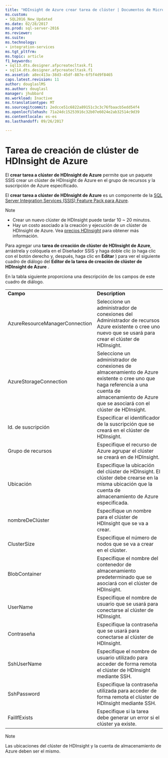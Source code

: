 ```yaml
---
title: "HDInsight de Azure crear tarea de clúster | Documentos de Microsoft"
ms.custom:
- SQL2016_New_Updated
ms.date: 02/28/2017
ms.prod: sql-server-2016
ms.reviewer: 
ms.suite: 
ms.technology:
- integration-services
ms.tgt_pltfrm: 
ms.topic: article
f1_keywords:
- sql13.dts.designer.afpcreatecltask.f1
- sql14.dts.designer.afpcreatecltask.f1
ms.assetid: a8ec413a-38d3-45df-887e-6f5f4d9f8465
caps.latest.revision: 11
author: douglaslMS
ms.author: douglasl
manager: jhubbard
ms.workload: Inactive
ms.translationtype: MT
ms.sourcegitcommit: 2edcce51c6822a89151c3c3c76fbaacb5edd54f4
ms.openlocfilehash: 71a24dc15253916c32b07e6024e2ab32514c9d39
ms.contentlocale: es-es
ms.lasthandoff: 09/26/2017

---
```

# <a name="azure-hdinsight-create-cluster-task"></a>Tarea de creación de clúster de HDInsight de Azure
El **crear tarea a clúster de HDInsight de Azure** permite que un paquete SSIS crear un clúster de HDInsight de Azure en el grupo de recursos y la suscripción de Azure especificado.
  
El **crear tarea a clúster de HDInsight de Azure** es un componente de la [SQL Server Integration Services (SSIS) Feature Pack para Azure](../../integration-services/azure-feature-pack-for-integration-services-ssis.md).
  
> [!NOTE]  
> - Crear un nuevo clúster de HDInsight puede tardar 10 ~ 20 minutos.  
> - Hay un costo asociado a la creación y ejecución de un clúster de HDInsight de Azure. Vea [precios HDInsight](http://azure.microsoft.com/en-us/pricing/details/hdinsight/) para obtener más información.  
  
Para agregar una **tarea de creación de clúster de HDInsight de Azure**, arrástrela y colóquela en el Diseñador SSIS y haga doble clic (o haga clic con el botón derecho y, después, haga clic en **Editar** ) para ver el siguiente cuadro de diálogo del **Editor de la tarea de creación de clúster de HDInsight de Azure** .  
  
En la tabla siguiente proporciona una descripción de los campos de este cuadro de diálogo.  
  
|||  
|-|-|  
|**Campo**|**Description**|  
|AzureResourceManagerConnection|Seleccione un administrador de conexiones del Administrador de recursos Azure existente o cree uno nuevo que se usará para crear el clúster de HDInsight.|  
|AzureStorageConnection|Seleccione un administrador de conexiones de almacenamiento de Azure existente o cree uno que haga referencia a una cuenta de almacenamiento de Azure que se asociará con el clúster de HDInsight.|
|Id. de suscripción|Especificar el identificador de la suscripción que se creará en el clúster de HDInsight.|
|Grupo de recursos|Especifique el recurso de Azure agrupar el clúster se creará en de HDInsight.|
|Ubicación|Especifique la ubicación del clúster de HDInsight. El clúster debe crearse en la misma ubicación que la cuenta de almacenamiento de Azure especificada.|  
|nombreDeClúster|Especifique un nombre para el clúster de HDInsight que se va a crear.|  
|ClusterSize|Especifique el número de nodos que se va a crear en el clúster.|  
|BlobContainer|Especifique el nombre del contenedor de almacenamiento predeterminado que se asociará con el clúster de HDInsight.|  
|UserName|Especifique el nombre de usuario que se usará para conectarse al clúster de HDInsight.|  
|Contraseña|Especifique la contraseña que se usará para conectarse al clúster de HDInsight.|
|SshUserName|Especifique el nombre de usuario utilizado para acceder de forma remota el clúster de HDInsight mediante SSH.|
|SshPassword|Especifique la contraseña utilizada para acceder de forma remota el clúster de HDInsight mediante SSH.|
|FailIfExists|Especifique si la tarea debe generar un error si el clúster ya existe.|  
  
> [!NOTE]  
> Las ubicaciones del clúster de HDInsight y la cuenta de almacenamiento de Azure deben ser el mismo.

